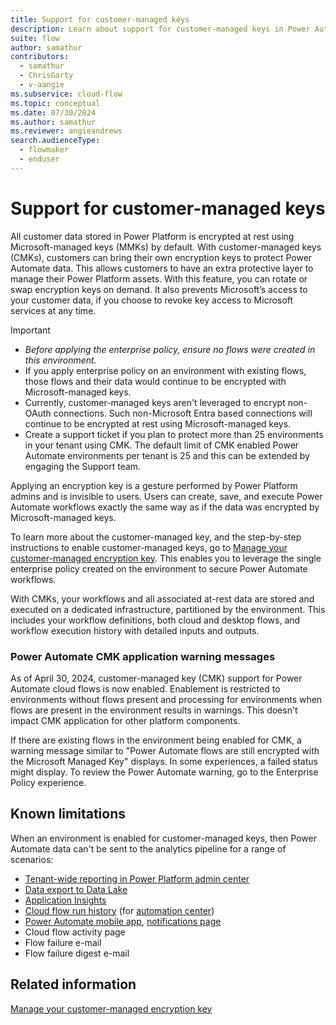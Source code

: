 ```yaml
---
title: Support for customer-managed keys
description: Learn about support for customer-managed keys in Power Automate.
suite: flow
author: samathur
contributors:
  - samathur
  - ChrisGarty
  - v-aangie
ms.subservice: cloud-flow
ms.topic: conceptual
ms.date: 07/30/2024
ms.author: samathur
ms.reviewer: angieandrews
search.audienceType: 
  - flowmaker
  - enduser
---
```


# Support for customer-managed keys

All customer data stored in Power Platform is encrypted at rest using Microsoft-managed keys (MMKs) by default. With customer-managed keys (CMKs), customers can bring their own encryption keys to protect Power Automate data. This allows customers to have an extra protective layer to manage their Power Platform assets. With this feature, you can rotate or swap encryption keys on demand. It also prevents Microsoft’s access to your customer data, if you choose to revoke key access to Microsoft services at any time.

> [!IMPORTANT]
> - *Before applying the enterprise policy, ensure no flows were created in this environment.*
> - If you apply enterprise policy on an environment with existing flows, those flows and their data would continue to be encrypted with Microsoft-managed keys.
> - Currently, customer-managed keys aren't leveraged to encrypt non-OAuth connections. Such non-Microsoft Entra based connections will continue to be encrypted at rest using Microsoft-managed keys.
> - Create a support ticket if you plan to protect more than 25 environments in your tenant using CMK. The default limit of CMK enabled Power Automate environments per tenant is 25 and this can be extended by engaging the Support team.  

Applying an encryption key is a gesture performed by Power Platform admins and is invisible to users. Users can create, save, and execute Power Automate workflows exactly the same way as if the data was encrypted by Microsoft-managed keys.

To learn more about the customer-managed key, and the step-by-step instructions to enable customer-managed keys, go to [Manage your customer-managed encryption key](/power-platform/admin/customer-managed-key). This enables you to leverage the single enterprise policy created on the environment to secure Power Automate workflows.

With CMKs, your workflows and all associated at-rest data are stored and executed on a dedicated infrastructure, partitioned by the environment. This includes your workflow definitions, both cloud and desktop flows, and workflow execution history with detailed inputs and outputs.  

### Power Automate CMK application warning messages

As of April 30, 2024, customer-managed key (CMK) support for Power Automate cloud flows is now enabled. Enablement is restricted to environments without flows present and processing for environments when flows are present in the environment results in warnings. This doesn't impact CMK application for other platform components.

If there are existing flows in the environment being enabled for CMK, a warning message similar to "Power Automate flows are still encrypted with the Microsoft Managed Key" displays. In some experiences, a failed status might display. To review the Power Automate warning, go to the Enterprise Policy experience.

## Known limitations

When an environment is enabled for customer-managed keys, then Power Automate data can't be sent to the analytics pipeline for a range of scenarios:

- [Tenant-wide reporting in Power Platform admin center](/power-platform/admin/power-automate-analytics-reports)
- [Data export to Data Lake](/power-platform/admin/self-service-analytics-schema-definition#power-automate-folder-structure)
- [Application Insights](/power-platform/admin/app-insights-cloud-flow)
- [Cloud flow run history](/power-automate/dataverse/cloud-flow-run-metadata) (for [automation center](/power-automate/automation-center-overview))
- [Power Automate mobile app](/power-automate/mobile/overview-mobile), [notifications page](/power-automate/mobile/notifications)
- Cloud flow activity page
- Flow failure e-mail
- Flow failure digest e-mail

## Related information

[Manage your customer-managed encryption key](/power-platform/admin/customer-managed-key)

